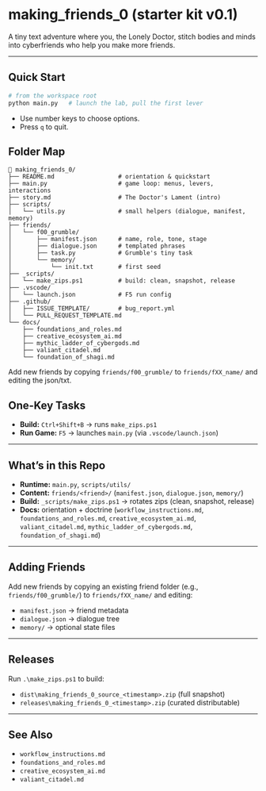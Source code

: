 # making_friends_0 (starter kit v0.1)

A tiny text adventure where you, the Lonely Doctor, stitch bodies and minds into cyberfriends who help you make more friends.

---

## Quick Start

```bash
# from the workspace root
python main.py   # launch the lab, pull the first lever
```

- Use number keys to choose options.
- Press `q` to quit.

## Folder Map

```
📁 making_friends_0/
├── README.md                  # orientation & quickstart
├── main.py                    # game loop: menus, levers, interactions
├── story.md                   # The Doctor's Lament (intro)
├── scripts/
│   └── utils.py               # small helpers (dialogue, manifest, memory)
├── friends/
│   └── f00_grumble/
│       ├── manifest.json      # name, role, tone, stage
│       ├── dialogue.json      # templated phrases
│       ├── task.py            # Grumble's tiny task
│       └── memory/
│           └── init.txt       # first seed
├── _scripts/
│   └── make_zips.ps1          # build: clean, snapshot, release
├── .vscode/
│   └── launch.json            # F5 run config
├── .github/
│   ├── ISSUE_TEMPLATE/        # bug_report.yml
│   └── PULL_REQUEST_TEMPLATE.md
└── docs/
    ├── foundations_and_roles.md
    ├── creative_ecosystem_ai.md
    ├── mythic_ladder_of_cybergods.md
    ├── valiant_citadel.md
    └── foundation_of_shagi.md
```

Add new friends by copying `friends/f00_grumble/` to `friends/fXX_name/` and editing the json/txt.

## One-Key Tasks

- **Build:** `Ctrl+Shift+B` → runs `make_zips.ps1`  
- **Run Game:** `F5` → launches `main.py` (via `.vscode/launch.json`)  

---

## What’s in this Repo

- **Runtime:** `main.py`, `scripts/utils/`  
- **Content:** `friends/<friend>/` (`manifest.json`, `dialogue.json`, `memory/`)  
- **Build:** `_scripts/make_zips.ps1` → rotates zips (clean, snapshot, release)  
- **Docs:** orientation + doctrine (`workflow_instructions.md`, `foundations_and_roles.md`, `creative_ecosystem_ai.md`, `valiant_citadel.md`, `mythic_ladder_of_cybergods.md`, `foundation_of_shagi.md`)  

---

## Adding Friends

Add new friends by copying an existing friend folder (e.g., `friends/f00_grumble/`) to `friends/fXX_name/` and editing:

- `manifest.json` → friend metadata  
- `dialogue.json` → dialogue tree  
- `memory/` → optional state files  

---

## Releases

Run `.\make_zips.ps1` to build:

- `dist\making_friends_0_source_<timestamp>.zip` (full snapshot)  
- `releases\making_friends_0_<timestamp>.zip` (curated distributable)  

---

## See Also

- `workflow_instructions.md`  
- `foundations_and_roles.md`  
- `creative_ecosystem_ai.md`  
- `valiant_citadel.md`  
